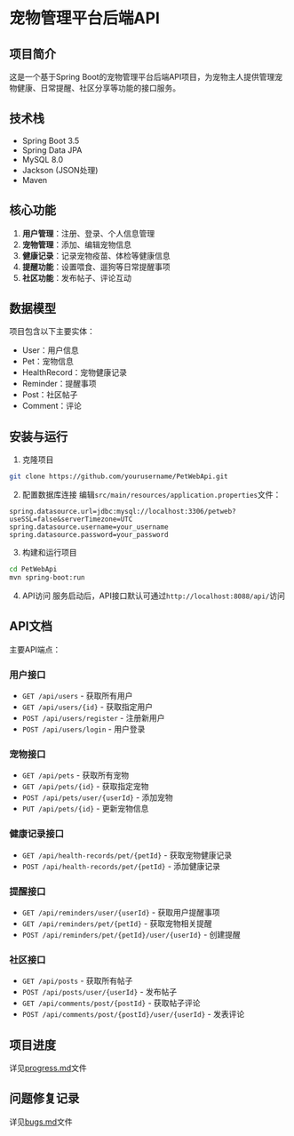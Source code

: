 # 宠物管理平台后端API

## 项目简介
这是一个基于Spring Boot的宠物管理平台后端API项目，为宠物主人提供管理宠物健康、日常提醒、社区分享等功能的接口服务。

## 技术栈
- Spring Boot 3.5
- Spring Data JPA
- MySQL 8.0
- Jackson (JSON处理)
- Maven

## 核心功能
1. **用户管理**：注册、登录、个人信息管理
2. **宠物管理**：添加、编辑宠物信息
3. **健康记录**：记录宠物疫苗、体检等健康信息
4. **提醒功能**：设置喂食、遛狗等日常提醒事项
5. **社区功能**：发布帖子、评论互动

## 数据模型
项目包含以下主要实体：
- User：用户信息
- Pet：宠物信息
- HealthRecord：宠物健康记录
- Reminder：提醒事项
- Post：社区帖子
- Comment：评论

## 安装与运行
1. 克隆项目
```bash
git clone https://github.com/yourusername/PetWebApi.git
```

2. 配置数据库连接
编辑`src/main/resources/application.properties`文件：
```properties
spring.datasource.url=jdbc:mysql://localhost:3306/petweb?useSSL=false&serverTimezone=UTC
spring.datasource.username=your_username
spring.datasource.password=your_password
```

3. 构建和运行项目
```bash
cd PetWebApi
mvn spring-boot:run
```

4. API访问
服务启动后，API接口默认可通过`http://localhost:8088/api/`访问

## API文档
主要API端点：

### 用户接口
- `GET /api/users` - 获取所有用户
- `GET /api/users/{id}` - 获取指定用户
- `POST /api/users/register` - 注册新用户
- `POST /api/users/login` - 用户登录

### 宠物接口
- `GET /api/pets` - 获取所有宠物
- `GET /api/pets/{id}` - 获取指定宠物
- `POST /api/pets/user/{userId}` - 添加宠物
- `PUT /api/pets/{id}` - 更新宠物信息

### 健康记录接口
- `GET /api/health-records/pet/{petId}` - 获取宠物健康记录
- `POST /api/health-records/pet/{petId}` - 添加健康记录

### 提醒接口
- `GET /api/reminders/user/{userId}` - 获取用户提醒事项
- `GET /api/reminders/pet/{petId}` - 获取宠物相关提醒
- `POST /api/reminders/pet/{petId}/user/{userId}` - 创建提醒

### 社区接口
- `GET /api/posts` - 获取所有帖子
- `POST /api/posts/user/{userId}` - 发布帖子
- `GET /api/comments/post/{postId}` - 获取帖子评论
- `POST /api/comments/post/{postId}/user/{userId}` - 发表评论

## 项目进度
详见[progress.md](progress.md)文件

## 问题修复记录
详见[bugs.md](bugs.md)文件 
